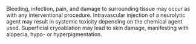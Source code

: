Bleeding, infection, pain, and damage to surrounding tissue may occur as with any interventional procedure. Intravascular injection of a neurolytic agent may result in systemic toxicity depending on the chemical agent used. Superficial cryoablation may lead to skin damage, manifesting with alopecia, hypo- or hyperpigmentation.